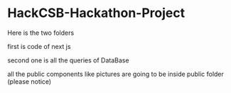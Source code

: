 # HackCSB-Hackathon-Project
Here is the two folders

first is code of next js

second one is all the queries of DataBase

all the public components like pictures are going to be inside public folder (please notice)
